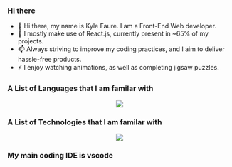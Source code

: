 ### Hi there 
- 👋 Hi there, my name is Kyle Faure. I am a Front-End Web developer.
- 🔭 I mostly make use of React.js, currently present in ~65% of my projects.
- 📫 Always striving to improve my coding practices, and I aim to deliver hassle-free products.
- ⚡ I enjoy watching animations, as well as completing jigsaw puzzles.

### A List of Languages that I am familar with
<p align="center">
  <a href="https://skillicons.dev">
    <img src="https://skillicons.dev/icons?i=react,html,css,js,jquery,laravel,php,py" />
  </a>
</p>

### A List of Technologies that I am familar with 
<p align="center">
  <a href="https://skillicons.dev">
    <img src="https://skillicons.dev/icons?i=docker,postman,anaconda,linux,mysql,nginx,vscode" />
  </a>
</p>

### My main coding IDE is vscode

<!--
**MrKkyle/MrKkyle** is a ✨ _special_ ✨ repository because its `README.md` (this file) appears on your GitHub profile.

Here are some ideas to get you started:

- 🔭 I’m currently working on ...
- 🌱 I’m currently learning ...
- 👯 I’m looking to collaborate on ...
- 🤔 I’m looking for help with ...
- 💬 Ask me about ...
- 📫 How to reach me: ...
- 😄 Pronouns: ...
- ⚡ Fun fact: ...
-->

